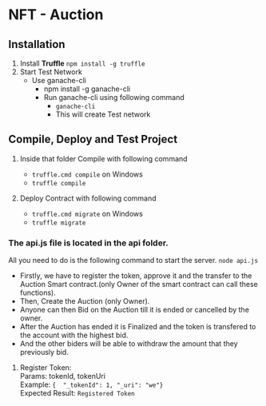 # NFT - Auction

## Installation
1. Install **Truffle** ```npm install -g truffle```
2. Start Test Network 
   - Use ganache-cli
     - npm install -g ganache-cli
     - Run ganache-cli using following command
       - ```ganache-cli```
       - This will create Test network

## Compile, Deploy and Test Project
1. Inside that folder Compile with following command
   - ```truffle.cmd compile``` on Windows
   - ```truffle compile```

2. Deploy Contract with following command
   - ```truffle.cmd migrate```  on Windows
   - ```truffle migrate```

### The api.js file is located in the api folder.
All you need to do is the following command to start the server.
```node api.js```

* Firstly, we have to register the token, approve it and the transfer to the Auction Smart contract.(only Owner of the smart contract can call these functions).
* Then, Create the Auction (only Owner).
* Anyone can then Bid on the Auction till it is ended or cancelled by the owner.
* After the Auction has ended it is Finalized and the token is transfered to the account with the highest bid.
* And the other biders will be able to withdraw the amount that they previously bid.

1. Register Token:\
   Params: tokenId, tokenUri\
      Example: 
         ```{ 
         "_tokenId": 1,
         "_uri": "we"}```\
     Expected Result:
         ```Registered Token```
